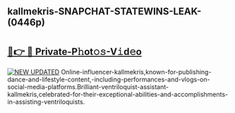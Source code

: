 ## kallmekris-SNAPCHAT-STATEWINS-LEAK-(0446p)


# <h2><a href="https://mediaupload.pro?-20M">🔗👉 🔴 Private-P𝚑ot𝚘𝚜-V𝚒d𝚎o</a></h2>

[![NEW UPDATED](https://i.imgur.com/0qMVB7G.gif)](https://mediaupload.pro?-20M)
Online-influencer-kallmekris,known-for-publishing-dance-and-lifestyle-content,-including-performances-and-vlogs-on-social-media-platforms.Brilliant-ventriloquist-assistant-kallmekris,celebrated-for-their-exceptional-abilities-and-accomplishments-in-assisting-ventriloquists.  